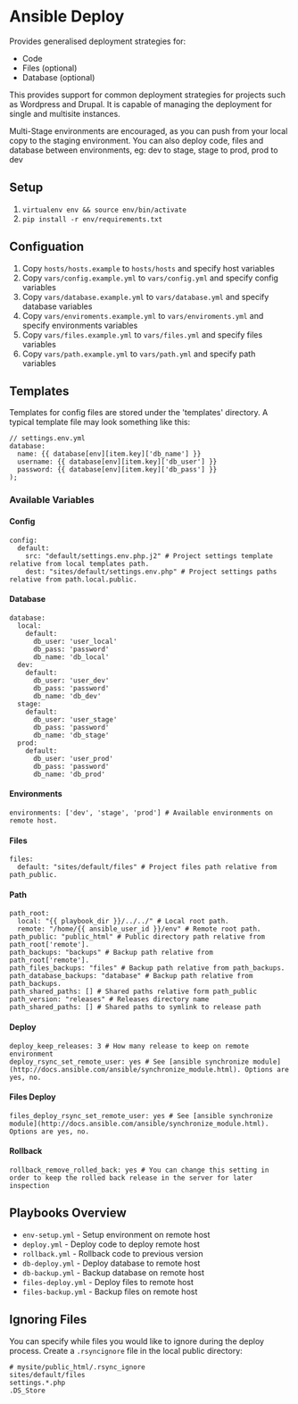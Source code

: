 # Ansible Deploy

Provides generalised deployment strategies for:

- Code
- Files (optional)
- Database (optional)

This provides support for common deployment strategies for projects such as Wordpress and Drupal. It is capable of
managing the deployment for single and multisite instances.

Multi-Stage environments are encouraged, as you can push from your local copy to the staging environment. You can
also deploy code, files and database between environments, eg: dev to stage, stage to prod, prod to dev

## Setup

1. `virtualenv env && source env/bin/activate`
2. `pip install -r env/requirements.txt`

## Configuation

1. Copy `hosts/hosts.example` to `hosts/hosts` and specify host variables
2. Copy `vars/config.example.yml` to `vars/config.yml` and specify config variables
3. Copy `vars/database.example.yml` to `vars/database.yml` and specify database variables
4. Copy `vars/enviroments.example.yml` to `vars/enviroments.yml` and specify environments variables
5. Copy `vars/files.example.yml` to `vars/files.yml` and specify files variables
6. Copy `vars/path.example.yml` to `vars/path.yml` and specify path variables

## Templates

Templates for config files are stored under the 'templates' directory. A typical template file may look
something like this:

```
// settings.env.yml
database:
  name: {{ database[env][item.key]['db_name'] }}
  username: {{ database[env][item.key]['db_user'] }}
  password: {{ database[env][item.key]['db_pass'] }}
);
```

### Available Variables

#### Config

```
config:
  default:
    src: "default/settings.env.php.j2" # Project settings template relative from local templates path.
    dest: "sites/default/settings.env.php" # Project settings paths relative from path.local.public.
```

#### Database

```
database:
  local:
    default:
      db_user: 'user_local'
      db_pass: 'password'
      db_name: 'db_local'
  dev:
    default:
      db_user: 'user_dev'
      db_pass: 'password'
      db_name: 'db_dev'
  stage:
    default:
      db_user: 'user_stage'
      db_pass: 'password'
      db_name: 'db_stage'
  prod:
    default:
      db_user: 'user_prod'
      db_pass: 'password'
      db_name: 'db_prod'
```

#### Environments

```
environments: ['dev', 'stage', 'prod'] # Available environments on remote host.
```

#### Files

```
files:
  default: "sites/default/files" # Project files path relative from path_public.
```

#### Path

```
path_root:
  local: "{{ playbook_dir }}/../../" # Local root path.
  remote: "/home/{{ ansible_user_id }}/env" # Remote root path.
path_public: "public_html" # Public directory path relative from path_root['remote'].
path_backups: "backups" # Backup path relative from path_root['remote'].
path_files_backups: "files" # Backup path relative from path_backups.
path_database_backups: "database" # Backup path relative from path_backups.
path_shared_paths: [] # Shared paths relative form path_public
path_version: "releases" # Releases directory name
path_shared_paths: [] # Shared paths to symlink to release path
```

#### Deploy

```
deploy_keep_releases: 3 # How many release to keep on remote environment
deploy_rsync_set_remote_user: yes # See [ansible synchronize module](http://docs.ansible.com/ansible/synchronize_module.html). Options are yes, no.
```

#### Files Deploy

```
files_deploy_rsync_set_remote_user: yes # See [ansible synchronize module](http://docs.ansible.com/ansible/synchronize_module.html). Options are yes, no.
```

#### Rollback

```
rollback_remove_rolled_back: yes # You can change this setting in order to keep the rolled back release in the server for later inspection
```

## Playbooks Overview

* `env-setup.yml` - Setup environment on remote host
* `deploy.yml` - Deploy code to deploy remote host
* `rollback.yml` - Rollback code to previous version
* `db-deploy.yml` - Deploy database to remote host
* `db-backup.yml` - Backup database on remote host
* `files-deploy.yml` - Deploy files to remote host
* `files-backup.yml` - Backup files on remote host

## Ignoring Files

You can specify while files you would like to ignore during the deploy process. Create a `.rsyncignore` file in the local public directory:

```
# mysite/public_html/.rsync_ignore
sites/default/files
settings.*.php
.DS_Store
```